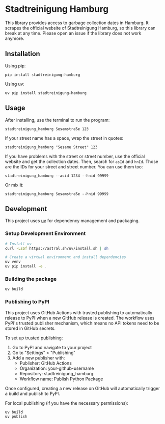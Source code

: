 # Stadtreinigung Hamburg

This library provides access to garbage collection dates
in Hamburg. It scrapes the official website of Stadtreinigung Hamburg,
so this library can break at any time. Please open an issue if the
library does not work anymore.

## Installation

Using pip:

```
pip install stadtreinigung-hamburg
```

Using uv:

```
uv pip install stadtreinigung-hamburg
```

## Usage

After installing, use the terminal to run the program:

```
stadtreinigung_hamburg Sesamstraße 123
```


If your street name has a space, wrap the street in quotes:

```
stadtreinigung_hamburg "Sesame Street" 123
```


If you have problems with the street or street number,
use the official website and get the collection dates.
Then, search for `asId` and `hnId`. Those are the IDs for
your street and street number. You can use them too:

```
stadtreinigung_hamburg --asid 1234 --hnid 99999
```

Or mix it:

```
stadtreinigung_hamburg Sesamstraße --hnid 99999
```

## Development

This project uses [uv](https://github.com/astral-sh/uv) for dependency management and packaging.

### Setup Development Environment

```bash
# Install uv
curl -LsSf https://astral.sh/uv/install.sh | sh

# Create a virtual environment and install dependencies
uv venv
uv pip install -e .
```

### Building the package

```bash
uv build
```

### Publishing to PyPI

This project uses GitHub Actions with trusted publishing to automatically release to PyPI when a new GitHub release is created. The workflow uses PyPI's trusted publisher mechanism, which means no API tokens need to be stored in GitHub secrets.

To set up trusted publishing:

1. Go to PyPI and navigate to your project
2. Go to "Settings" > "Publishing"
3. Add a new publisher with:
   - Publisher: GitHub Actions
   - Organization: your-github-username
   - Repository: stadtreinigung_hamburg
   - Workflow name: Publish Python Package

Once configured, creating a new release on GitHub will automatically trigger a build and publish to PyPI.

For local publishing (if you have the necessary permissions):

```bash
uv build
uv publish
```
